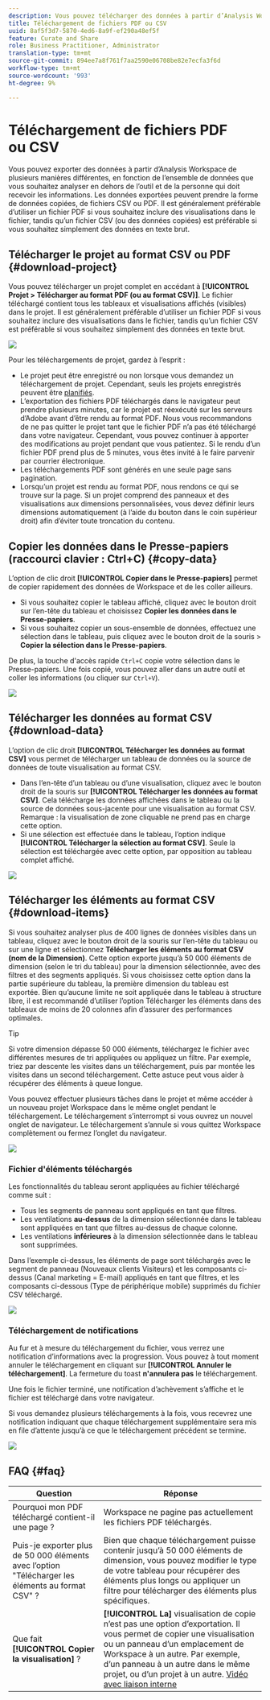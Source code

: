 ```yaml
---
description: Vous pouvez télécharger des données à partir d’Analysis Workspace en les copiant, ou aux formats PDF et CSV.
title: Téléchargement de fichiers PDF ou CSV
uuid: 8af5f3d7-5870-4ed6-8a9f-ef290a48ef5f
feature: Curate and Share
role: Business Practitioner, Administrator
translation-type: tm+mt
source-git-commit: 894ee7a8f761f7aa2590e06708be82e7ecfa3f6d
workflow-type: tm+mt
source-wordcount: '993'
ht-degree: 9%

---
```



# Téléchargement de fichiers PDF ou CSV

Vous pouvez exporter des données à partir d’Analysis Workspace de plusieurs manières différentes, en fonction de l’ensemble de données que vous souhaitez analyser en dehors de l’outil et de la personne qui doit recevoir les informations. Les données exportées peuvent prendre la forme de données copiées, de fichiers CSV ou PDF. Il est généralement préférable d’utiliser un fichier PDF si vous souhaitez inclure des visualisations dans le fichier, tandis qu’un fichier CSV (ou des données copiées) est préférable si vous souhaitez simplement des données en texte brut.

## Télécharger le projet au format CSV ou PDF {#download-project}

Vous pouvez télécharger un projet complet en accédant à **[!UICONTROL Projet > Télécharger au format PDF (ou au format CSV)]**. Le fichier téléchargé contient tous les tableaux et visualisations affichés (visibles) dans le projet. Il est généralement préférable d’utiliser un fichier PDF si vous souhaitez inclure des visualisations dans le fichier, tandis qu’un fichier CSV est préférable si vous souhaitez simplement des données en texte brut.

![](assets/download-project.png)

Pour les téléchargements de projet, gardez à l’esprit :

* Le projet peut être enregistré ou non lorsque vous demandez un téléchargement de projet. Cependant, seuls les projets enregistrés peuvent être [planifiés](https://docs.adobe.com/content/help/fr-FR/analytics/analyze/analysis-workspace/curate-share/t-schedule-report.html).
* L’exportation des fichiers PDF téléchargés dans le navigateur peut prendre plusieurs minutes, car le projet est réexécuté sur les serveurs d’Adobe avant d’être rendu au format PDF. Nous vous recommandons de ne pas quitter le projet tant que le fichier PDF n’a pas été téléchargé dans votre navigateur. Cependant, vous pouvez continuer à apporter des modifications au projet pendant que vous patientez. Si le rendu d’un fichier PDF prend plus de 5 minutes, vous êtes invité à le faire parvenir par courrier électronique.
* Les téléchargements PDF sont générés en une seule page sans pagination.
* Lorsqu’un projet est rendu au format PDF, nous rendons ce qui se trouve sur la page. Si un projet comprend des panneaux et des visualisations aux dimensions personnalisées, vous devez définir leurs dimensions automatiquement (à l’aide du bouton dans le coin supérieur droit) afin d’éviter toute troncation du contenu.

## Copier les données dans le Presse-papiers (raccourci clavier : Ctrl+C) {#copy-data}

L’option de clic droit **[!UICONTROL Copier dans le Presse-papiers]** permet de copier rapidement des données de Workspace et de les coller ailleurs.

* Si vous souhaitez copier le tableau affiché, cliquez avec le bouton droit sur l’en-tête du tableau et choisissez **Copier les données dans le Presse-papiers**.
* Si vous souhaitez copier un sous-ensemble de données, effectuez une sélection dans le tableau, puis cliquez avec le bouton droit de la souris > **Copier la sélection dans le Presse-papiers**.

De plus, la touche d&#39;accès rapide `Ctrl+C` copie votre sélection dans le Presse-papiers. Une fois copié, vous pouvez aller dans un autre outil et coller les informations (ou cliquer sur `Ctrl+V`).

![](assets/copy-selection.png)

## Télécharger les données au format CSV {#download-data}

L’option de clic droit **[!UICONTROL Télécharger les données au format CSV]** vous permet de télécharger un tableau de données ou la source de données de toute visualisation au format CSV.

* Dans l’en-tête d’un tableau ou d’une visualisation, cliquez avec le bouton droit de la souris sur **[!UICONTROL Télécharger les données au format CSV]**. Cela télécharge les données affichées dans le tableau ou la source de données sous-jacente pour une visualisation au format CSV. Remarque : la visualisation de zone cliquable ne prend pas en charge cette option.
* Si une sélection est effectuée dans le tableau, l’option indique **[!UICONTROL Télécharger la sélection au format CSV]**. Seule la sélection est téléchargée avec cette option, par opposition au tableau complet affiché.

![](assets/download-data-viz.png)

## Télécharger les éléments au format CSV {#download-items}

Si vous souhaitez analyser plus de 400 lignes de données visibles dans un tableau, cliquez avec le bouton droit de la souris sur l’en-tête du tableau ou sur une ligne et sélectionnez **Télécharger les éléments au format CSV (nom de la Dimension)**. Cette option exporte jusqu’à 50 000 éléments de dimension (selon le tri du tableau) pour la dimension sélectionnée, avec des filtres et des segments appliqués. Si vous choisissez cette option dans la partie supérieure du tableau, la première dimension du tableau est exportée. Bien qu’aucune limite ne soit appliquée dans le tableau à structure libre, il est recommandé d’utiliser l’option Télécharger les éléments dans des tableaux de moins de 20 colonnes afin d’assurer des performances optimales.

>[!TIP]
>
> Si votre dimension dépasse 50 000 éléments, téléchargez le fichier avec différentes mesures de tri appliquées ou appliquez un filtre. Par exemple, triez par descente les visites dans un téléchargement, puis par montée les visites dans un second téléchargement. Cette astuce peut vous aider à récupérer des éléments à queue longue.

Vous pouvez effectuer plusieurs tâches dans le projet et même accéder à un nouveau projet Workspace dans le même onglet pendant le téléchargement. Le téléchargement s’interrompt si vous ouvrez un nouvel onglet de navigateur. Le téléchargement s’annule si vous quittez Workspace complètement ou fermez l’onglet du navigateur.

![](assets/download-items.png)

### Fichier d&#39;éléments téléchargés

Les fonctionnalités du tableau seront appliquées au fichier téléchargé comme suit :

* Tous les segments de panneau sont appliqués en tant que filtres.
* Les ventilations **au-dessus** de la dimension sélectionnée dans le tableau sont appliquées en tant que filtres au-dessus de chaque colonne.
* Les ventilations **inférieures** à la dimension sélectionnée dans le tableau sont supprimées.

Dans l’exemple ci-dessus, les éléments de page sont téléchargés avec le segment de panneau (Nouveaux clients Visiteurs) et les composants ci-dessus (Canal marketing = E-mail) appliqués en tant que filtres, et les composants ci-dessous (Type de périphérique mobile) supprimés du fichier CSV téléchargé.

![](assets/downloaded-file.png)

### Téléchargement de notifications

Au fur et à mesure du téléchargement du fichier, vous verrez une notification d’informations avec la progression. Vous pouvez à tout moment annuler le téléchargement en cliquant sur **[!UICONTROL Annuler le téléchargement]**. La fermeture du toast **n&#39;annulera pas** le téléchargement.

Une fois le fichier terminé, une notification d’achèvement s’affiche et le fichier est téléchargé dans votre navigateur.

Si vous demandez plusieurs téléchargements à la fois, vous recevrez une notification indiquant que chaque téléchargement supplémentaire sera mis en file d’attente jusqu’à ce que le téléchargement précédent se termine.

![](assets/toast.png)

## FAQ {#faq}

| Question | Réponse |
| --- | --- |
| Pourquoi mon PDF téléchargé contient-il une page ? | Workspace ne pagine pas actuellement les fichiers PDF téléchargés. |
| Puis-je exporter plus de 50 000 éléments avec l’option &quot;Télécharger les éléments au format CSV&quot; ? | Bien que chaque téléchargement puisse contenir jusqu’à 50 000 éléments de dimension, vous pouvez modifier le type de votre tableau pour récupérer des éléments plus longs ou appliquer un filtre pour télécharger des éléments plus spécifiques. |
| Que fait **[!UICONTROL Copier la visualisation]** ? | **[!UICONTROL La]** visualisation de copie n’est pas une option d’exportation. Il vous permet de copier une visualisation ou un panneau d’un emplacement de Workspace à un autre. Par exemple, d’un panneau à un autre dans le même projet, ou d’un projet à un autre. [Vidéo avec liaison interne](https://docs.adobe.com/content/help/fr-FR/analytics-learn/tutorials/analysis-workspace/visualizations/intra-linking-in-analysis-workspace.html) |

